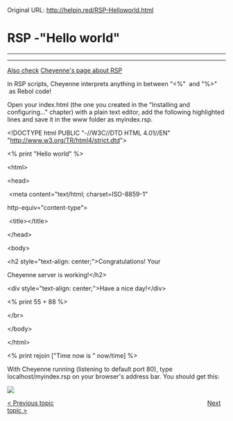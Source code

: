 Original URL: <http://helpin.red/RSP-Helloworld.html>

# RSP -"Hello world"

* * *

* * *

[Also check](https://www.cheyenne-server.org/wiki/Rsp/Basis.html) [Cheyenne's page about RSP](https://www.cheyenne-server.org/wiki/Rsp/Basis.html)

In RSP scripts, Cheyenne interprets anything in between "&lt;%"  and "%&gt;"  as Rebol code!

Open your index.html (the one you created in the "Installing and configuring..." chapter) with a plain text editor, add the following highlighted lines and save it in the www folder as myindex.rsp.

&lt;!DOCTYPE html PUBLIC "-//W3C//DTD HTML 4.01//EN" "http://www.w3.org/TR/html4/strict.dtd"&gt;

&lt;% print "Hello world" %&gt;

&lt;html&gt;

&lt;head&gt;

 &lt;meta content="text/html; charset=ISO-8859-1"

http-equiv="content-type"&gt;

 &lt;title&gt;&lt;/title&gt;

&lt;/head&gt;

&lt;body&gt;

&lt;h2 style="text-align: center;"&gt;Congratulations! Your

Cheyenne server is working!&lt;/h2&gt;

&lt;div style="text-align: center;"&gt;Have a nice day!&lt;/div&gt;

&lt;% print 55 + 88 %&gt;

&lt;/br&gt;

&lt;/body&gt;

&lt;/html&gt;

&lt;% print rejoin \["Time now is " now/time] %&gt;

With Cheyenne running (listening to default port 80), type localhost/myindex.rsp on your browser's address bar. You should get this:

![](http://helpin.red/lib/NewItem246.png)

[&lt; Previous topic](http://helpin.red/InstallingandconfiguringCheyenn1.html)                                                                                          [Next topic &gt;](http://helpin.red/RSP-RequestandResponse.html)
